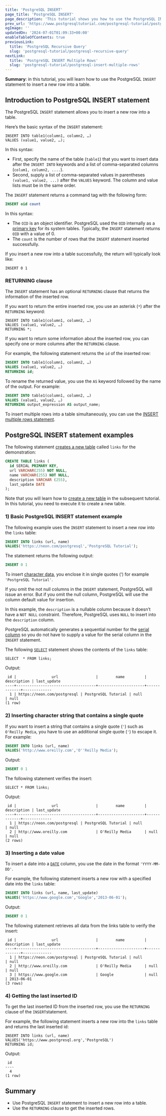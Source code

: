 ```yaml
---
title: 'PostgreSQL INSERT'
page_title: 'PostgreSQL INSERT'
page_description: 'This tutorial shows you how to use the PostgreSQL INSERT statement to insert a new row into a table and return the last inserted id.'
prev_url: 'https://www.postgresqltutorial.com/postgresql-tutorial/postgresql-insert/'
ogImage: ''
updatedOn: '2024-07-01T01:09:33+00:00'
enableTableOfContents: true
previousLink:
  title: 'PostgreSQL Recursive Query'
  slug: 'postgresql-tutorial/postgresql-recursive-query'
nextLink:
  title: 'PostgreSQL INSERT Multiple Rows'
  slug: 'postgresql-tutorial/postgresql-insert-multiple-rows'
---
```


**Summary**: in this tutorial, you will learn how to use the PostgreSQL `INSERT` statement to insert a new row into a table.

## Introduction to PostgreSQL INSERT statement

The PostgreSQL `INSERT` statement allows you to insert a new row into a table.

Here’s the basic syntax of the `INSERT` statement:

```shellsqlsql
INSERT INTO table1(column1, column2, …)
VALUES (value1, value2, …);
```

In this syntax:

- First, specify the name of the table (`table1`) that you want to insert data after the `INSERT INTO` keywords and a list of comma\-separated columns (`colum1, column2, ....`).
- Second, supply a list of comma\-separated values in parentheses `(value1, value2, ...)` after the `VALUES` keyword. The column and value lists must be in the same order.

The `INSERT` statement returns a command tag with the following form:

```sql
INSERT oid count
```

In this syntax:

- The `OID` is an object identifier. PostgreSQL used the `OID` internally as a [primary key](postgresql-primary-key) for its system tables. Typically, the `INSERT` statement returns `OID` with a value of 0\.
- The `count` is the number of rows that the `INSERT` statement inserted successfully.

If you insert a new row into a table successfully, the return will typically look like:

```
INSERT 0 1
```

### RETURNING clause

The `INSERT` statement has an optional `RETURNING` clause that returns the information of the inserted row.

If you want to return the entire inserted row, you use an asterisk (`*`) after the `RETURNING` keyword:

```
INSERT INTO table1(column1, column2, …)
VALUES (value1, value2, …)
RETURNING *;
```

If you want to return some information about the inserted row, you can specify one or more columns after the `RETURNING` clause.

For example, the following statement returns the `id` of the inserted row:

```sql
INSERT INTO table1(column1, column2, …)
VALUES (value1, value2, …)
RETURNING id;
```

To rename the returned value, you use the `AS` keyword followed by the name of the output. For example:

```sql
INSERT INTO table1(column1, column2, …)
VALUES (value1, value2, …)
RETURNING output_expression AS output_name;
```

To insert multiple rows into a table simultaneously, you can use the [INSERT multiple rows statement](postgresql-insert-multiple-rows).

## PostgreSQL INSERT statement examples

The following statement [creates a new table](postgresql-create-table 'PostgreSQL CREATE TABLE') called `links` for the demonstration:

```sql
CREATE TABLE links (
  id SERIAL PRIMARY KEY,
  url VARCHAR(255) NOT NULL,
  name VARCHAR(255) NOT NULL,
  description VARCHAR (255),
  last_update DATE
);
```

Note that you will learn how to [create a new table](postgresql-create-table 'PostgreSQL CREATE TABLE') in the subsequent tutorial. In this tutorial, you need to execute it to create a new table.

### 1\) Basic PostgreSQL INSERT statement example

The following example uses the `INSERT` statement to insert a new row into the `links` table:

```sql
INSERT INTO links (url, name)
VALUES('https://neon.com/postgresql','PostgreSQL Tutorial');
```

The statement returns the following output:

```sql
INSERT 0 1
```

To insert [character data](postgresql-char-varchar-text), you enclose it in single quotes (‘) for example `'PostgreSQL Tutorial'`.

If you omit the not null columns in the `INSERT` statement, PostgreSQL will issue an error. But if you omit the null column, PostgreSQL will use the column default value for insertion.

In this example, the `description` is a nullable column because it doesn’t have a `NOT NULL` constraint. Therefore, PostgreSQL uses `NULL` to insert into the `description` column.

PostgreSQL automatically generates a sequential number for the [serial column](postgresql-serial) so you do not have to supply a value for the serial column in the `INSERT` statement.

The following [`SELECT`](postgresql-select) statement shows the contents of the `links` table:

```
SELECT	* FROM links;
```

Output:

```text
 id |                url                 |        name         | description | last_update
----+------------------------------------+---------------------+-------------+-------------
  1 | https://neon.com/postgresql | PostgreSQL Tutorial | null        | null
(1 row)
```

### 2\) Inserting character string that contains a single quote

If you want to insert a string that contains a single quote (`'`) such as `O'Reilly Media`, you have to use an additional single quote (`'`) to escape it. For example:

```sql
INSERT INTO links (url, name)
VALUES('http://www.oreilly.com','O''Reilly Media');
```

Output:

```sql
INSERT 0 1
```

The following statement verifies the insert:

```
SELECT * FROM links;
```

Output:

```
 id |                url                 |        name         | description | last_update
----+------------------------------------+---------------------+-------------+-------------
  1 | https://neon.com/postgresql | PostgreSQL Tutorial | null        | null
  2 | http://www.oreilly.com             | O'Reilly Media      | null        | null
(2 rows)
```

### 3\) Inserting a date value

To insert a date into a [`DATE`](postgresql-date) column, you use the date in the format `'YYYY-MM-DD'`.

For example, the following statement inserts a new row with a specified date into the `links` table:

```sql
INSERT INTO links (url, name, last_update)
VALUES('https://www.google.com','Google','2013-06-01');
```

Output:

```sql
INSERT 0 1
```

The following statement retrieves all data from the links table to verify the insert:

```
 id |                url                 |        name         | description | last_update
----+------------------------------------+---------------------+-------------+-------------
  1 | https://neon.com/postgresql | PostgreSQL Tutorial | null        | null
  2 | http://www.oreilly.com             | O'Reilly Media      | null        | null
  3 | https://www.google.com             | Google              | null        | 2013-06-01
(3 rows)

```

### 4\) Getting the last inserted ID

To get the last inserted ID from the inserted row, you use the `RETURNING` clause of the `INSERT`statement.

For example, the following statement inserts a new row into the `links` table and returns the last inserted id:

```
INSERT INTO links (url, name)
VALUES('https://www.postgresql.org','PostgreSQL')
RETURNING id;
```

Output:

```
 id
----
  4
(1 row)
```

## Summary

- Use PostgreSQL `INSERT` statement to insert a new row into a table.
- Use the `RETURNING` clause to get the inserted rows.
